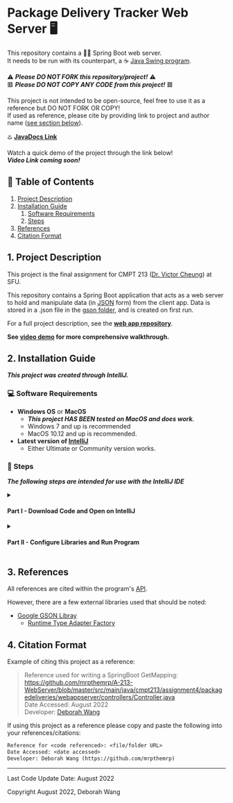 # Package Delivery Tracker Web Server :desktop_computer:

This repository contains a :leaves::hiking_boot: Spring Boot web server.  
It needs to be run with its counterpart, a :coffee: [Java Swing program](https://github.com/mrpthemrp/A-213).

:warning: ***Please DO NOT FORK this repository/project!*** :warning:  
:red_square: ***Please DO NOT COPY ANY CODE from this project!*** :red_square:

This project is not intended to be open-source, feel free to use it as a reference but DO NOT FORK OR COPY!  
If used as reference, please cite by providing link to project and author name \([see section below](#4-citation-format)\).

:hotsprings: **[JavaDocs Link](https://mrpthemrp.github.io/A-213-WebServer/)**
  
Watch a quick demo of the project through the link below!  
***Video Link coming soon!***

## :bookmark_tabs: Table of Contents
1. [Project Description](#1-project-description)
2. [Installation Guide](#2-installation-guide)
   1. [Software Requirements](#computer-software-requirements)
   2. [Steps](#memo-steps)
3. [References](#3-references)
4. [Citation Format](#4-citation-format)

## 1. Project Description

This project is the final assignment for CMPT 213 ([Dr. Victor Cheung](http://www.victorcheung.net/)) at SFU.

This repository contains a Spring Boot application that acts as a web server to hold and manipulate data (in [JSON](https://en.wikipedia.org/wiki/JSON) form) from the client app. Data is stored in a .json file in the [gson folder](/src/main/java/cmpt213/assignment4/packagedeliveries/webappserver/gson), and is created on first run.

For a full project description, see the **[web app repository](https://github.com/mrpthemrp/A-213)**.

**See [video demo](#package-delivery-tracker-web-server-desktop_computer) for more comprehensive walkthrough.**

## 2. Installation Guide
***This project was created through IntelliJ.***

### :computer: Software Requirements
- **Windows OS** or **MacOS**
  - ***This project HAS BEEN tested on MacOS and does work.***
  - Windows 7 and up is recommended
  - MacOS 10.12 and up is recommended.
- **Latest version of [IntelliJ](https://www.jetbrains.com/idea/download/#section=windows)**
  - Either Ultimate or Community version works.

### :memo: Steps
***The following steps are intended for use with the IntelliJ IDE***

<details><summary><h4>Part I - Download Code and Open on IntelliJ</h4></summary><br>

1. Download this project as a **ZIP file**.
    - Click **'Code'** and then **'Download ZIP'**.
2. Unzip the main folder - **'A-213-WebServer-master'**.
3. Open **IntelliJ** and select **'Open'** or 'Open Project'.
4. **Locate** where the **unzipped folder** from step 2 is on your machine. Click on the folder to open the project.
    - Click 'Trust Project' when the pop-up appears.
    - The project will now open.
</details>
<details><summary><h4>Part II - Configure Libraries and Run Program</h4></summary><br>

5. Configure the SDK by **File > Project Structure > Project Settings > Project**
    - *We will set the JDK, Language Level, and Compiler output here.*
6. Select ***JDK 18***
    - It is HIGHLY important that JDK 18 and up is used!
7. Select **'Language Level' to be 18**
    - Or whichever JDK number you are using.
8. Make sure **'Compiler output:'** is set to the out folder
    - It should already be set but if not make sure the path is **../A-213-WebServer-master/out**
9. Go to **Libraries** which is **also under Project Settings**
10. **Click on the "+" button** to add a library
11. **Click "Maven"** from the library options
12. **Type 'com.google.gson'** and click on the search button
13. **Select the newest gson library** and click ok
    - Version 2.9.1 was used to write this project
14. **Click 'OK'** when pop-up comes up on adding 'webserverapp' to module
    - If asked to replace old libary, click CANCEL and the old libary will be added to path.
15. Click **'Apply'** and then **'OK'**
16. **Click Run** and the server will run properly. Make sure to run the client side of the program too!
</details>

## 3. References

All references are cited within the program's [API](https://mrpthemrp.github.io/A-213-WebServer/).

However, there are a few external libraries used that should be noted:
- [Google GSON Libray](https://github.com/google/gson)
    - [Runtime Type Adapter Factory](https://github.com/google/gson/blob/master/extras/src/main/java/com/google/gson/typeadapters/RuntimeTypeAdapterFactory.java)

## 4. Citation Format
Example of citing this project as a reference:
> Reference used for writing a SpringBoot GetMapping: https://github.com/mrpthemrp/A-213-WebServer/blob/master/src/main/java/cmpt213/assignment4/packagedeliveries/webappserver/controllers/Controller.java  
> Date Accessed: August 2022  
> Developer: [Deborah Wang](https://github.com/mrpthemrp)

If using this project as a reference please copy and paste the following into your references/citations:
```diff
Reference for <code referenced>: <file/folder URL>
Date Accessed: <date accessed>
Developer: Deborah Wang (https://github.com/mrpthemrp)
```

---
Last Code Update Date: August 2022

Copyright August 2022, Deborah Wang
